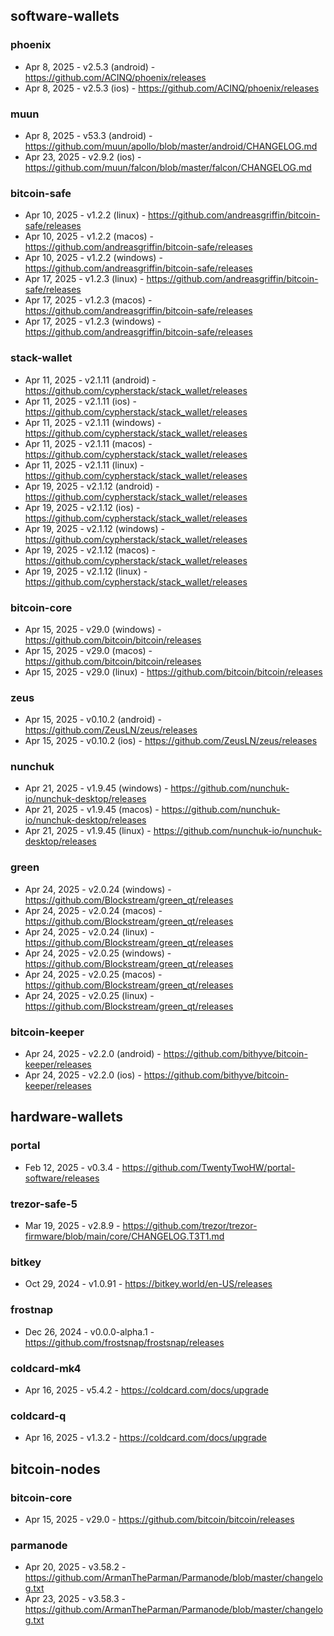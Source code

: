 ## software-wallets
### phoenix
- Apr 8, 2025 - v2.5.3 (android) - https://github.com/ACINQ/phoenix/releases
- Apr 8, 2025 - v2.5.3 (ios) - https://github.com/ACINQ/phoenix/releases
### muun
- Apr 8, 2025 - v53.3 (android) - https://github.com/muun/apollo/blob/master/android/CHANGELOG.md
- Apr 23, 2025 - v2.9.2 (ios) - https://github.com/muun/falcon/blob/master/falcon/CHANGELOG.md

### bitcoin-safe
- Apr 10, 2025 - v1.2.2 (linux) - https://github.com/andreasgriffin/bitcoin-safe/releases
- Apr 10, 2025 - v1.2.2 (macos) - https://github.com/andreasgriffin/bitcoin-safe/releases
- Apr 10, 2025 - v1.2.2 (windows) - https://github.com/andreasgriffin/bitcoin-safe/releases
- Apr 17, 2025 - v1.2.3 (linux) - https://github.com/andreasgriffin/bitcoin-safe/releases
- Apr 17, 2025 - v1.2.3 (macos) - https://github.com/andreasgriffin/bitcoin-safe/releases
- Apr 17, 2025 - v1.2.3 (windows) - https://github.com/andreasgriffin/bitcoin-safe/releases

### stack-wallet
- Apr 11, 2025 - v2.1.11 (android) - https://github.com/cypherstack/stack_wallet/releases
- Apr 11, 2025 - v2.1.11 (ios) - https://github.com/cypherstack/stack_wallet/releases
- Apr 11, 2025 - v2.1.11 (windows) - https://github.com/cypherstack/stack_wallet/releases
- Apr 11, 2025 - v2.1.11 (macos) - https://github.com/cypherstack/stack_wallet/releases
- Apr 11, 2025 - v2.1.11 (linux) - https://github.com/cypherstack/stack_wallet/releases
- Apr 19, 2025 - v2.1.12 (android) - https://github.com/cypherstack/stack_wallet/releases
- Apr 19, 2025 - v2.1.12 (ios) - https://github.com/cypherstack/stack_wallet/releases
- Apr 19, 2025 - v2.1.12 (windows) - https://github.com/cypherstack/stack_wallet/releases
- Apr 19, 2025 - v2.1.12 (macos) - https://github.com/cypherstack/stack_wallet/releases
- Apr 19, 2025 - v2.1.12 (linux) - https://github.com/cypherstack/stack_wallet/releases

### bitcoin-core
- Apr 15, 2025 - v29.0 (windows) - https://github.com/bitcoin/bitcoin/releases
- Apr 15, 2025 - v29.0 (macos) - https://github.com/bitcoin/bitcoin/releases
- Apr 15, 2025 - v29.0 (linux) - https://github.com/bitcoin/bitcoin/releases
### zeus
- Apr 15, 2025 - v0.10.2 (android) - https://github.com/ZeusLN/zeus/releases
- Apr 15, 2025 - v0.10.2 (ios) - https://github.com/ZeusLN/zeus/releases
### nunchuk
- Apr 21, 2025 - v1.9.45 (windows) - https://github.com/nunchuk-io/nunchuk-desktop/releases
- Apr 21, 2025 - v1.9.45 (macos) - https://github.com/nunchuk-io/nunchuk-desktop/releases
- Apr 21, 2025 - v1.9.45 (linux) - https://github.com/nunchuk-io/nunchuk-desktop/releases
### green
- Apr 24, 2025 - v2.0.24 (windows) - https://github.com/Blockstream/green_qt/releases
- Apr 24, 2025 - v2.0.24 (macos) - https://github.com/Blockstream/green_qt/releases
- Apr 24, 2025 - v2.0.24 (linux) - https://github.com/Blockstream/green_qt/releases
- Apr 24, 2025 - v2.0.25 (windows) - https://github.com/Blockstream/green_qt/releases
- Apr 24, 2025 - v2.0.25 (macos) - https://github.com/Blockstream/green_qt/releases
- Apr 24, 2025 - v2.0.25 (linux) - https://github.com/Blockstream/green_qt/releases
### bitcoin-keeper
- Apr 24, 2025 - v2.2.0 (android) - https://github.com/bithyve/bitcoin-keeper/releases
- Apr 24, 2025 - v2.2.0 (ios) - https://github.com/bithyve/bitcoin-keeper/releases

## hardware-wallets
### portal
- Feb 12, 2025 - v0.3.4 - https://github.com/TwentyTwoHW/portal-software/releases
### trezor-safe-5
- Mar 19, 2025 - v2.8.9 - https://github.com/trezor/trezor-firmware/blob/main/core/CHANGELOG.T3T1.md
### bitkey
- Oct 29, 2024 - v1.0.91 - https://bitkey.world/en-US/releases
### frostnap
- Dec 26, 2024 - v0.0.0-alpha.1 - https://github.com/frostsnap/frostsnap/releases
### coldcard-mk4
- Apr 16, 2025 - v5.4.2 - https://coldcard.com/docs/upgrade
### coldcard-q
- Apr 16, 2025 - v1.3.2 - https://coldcard.com/docs/upgrade

## bitcoin-nodes
### bitcoin-core
- Apr 15, 2025 - v29.0 - https://github.com/bitcoin/bitcoin/releases
### parmanode
- Apr 20, 2025 - v3.58.2 - https://github.com/ArmanTheParman/Parmanode/blob/master/changelog.txt
- Apr 23, 2025 - v3.58.3 - https://github.com/ArmanTheParman/Parmanode/blob/master/changelog.txt
